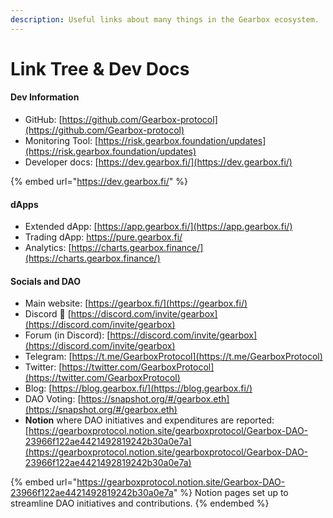 ```yaml
---
description: Useful links about many things in the Gearbox ecosystem.
---
```


# Link Tree & Dev Docs

#### Dev Information

* GitHub: [https://github.com/Gearbox-protocol](https://github.com/Gearbox-protocol)
* Monitoring Tool: [https://risk.gearbox.foundation/updates](https://risk.gearbox.foundation/updates)
* Developer docs: [https://dev.gearbox.fi/](https://dev.gearbox.fi/)

{% embed url="https://dev.gearbox.fi/" %}

#### dApps

* Extended dApp: [https://app.gearbox.fi/](https://app.gearbox.fi/)
* Trading dApp: [https://pure.gearbox.fi/ ](https://pure.gearbox.fi/)
* Analytics: [https://charts.gearbox.finance/](https://charts.gearbox.finance/)

#### Socials and DAO

* Main website: [https://gearbox.fi/](https://gearbox.fi/)
* Discord 👾 [https://discord.com/invite/gearbox](https://discord.com/invite/gearbox)
* Forum (in Discord): [https://discord.com/invite/gearbox](https://discord.com/invite/gearbox)
* Telegram: [https://t.me/GearboxProtocol](https://t.me/GearboxProtocol)
* Twitter: [https://twitter.com/GearboxProtocol](https://twitter.com/GearboxProtocol)
* Blog: [https://blog.gearbox.fi/](https://blog.gearbox.fi/)
* DAO Voting: [https://snapshot.org/#/gearbox.eth](https://snapshot.org/#/gearbox.eth)
* **Notion** where DAO initiatives and expenditures are reported: [https://gearboxprotocol.notion.site/gearboxprotocol/Gearbox-DAO-23966f122ae4421492819242b30a0e7a](https://gearboxprotocol.notion.site/gearboxprotocol/Gearbox-DAO-23966f122ae4421492819242b30a0e7a)

{% embed url="https://gearboxprotocol.notion.site/Gearbox-DAO-23966f122ae4421492819242b30a0e7a" %}
Notion pages set up to streamline DAO initiatives and contributions.
{% endembed %}
